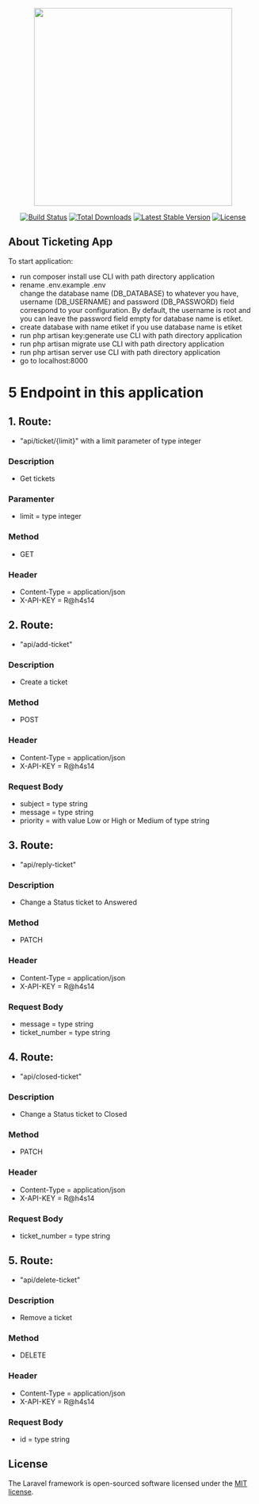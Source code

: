 <p align="center"><a href="https://laravel.com" target="_blank"><img src="https://raw.githubusercontent.com/laravel/art/master/logo-lockup/5%20SVG/2%20CMYK/1%20Full%20Color/laravel-logolockup-cmyk-red.svg" width="400"></a></p>

<p align="center">
<a href="https://travis-ci.org/laravel/framework"><img src="https://travis-ci.org/laravel/framework.svg" alt="Build Status"></a>
<a href="https://packagist.org/packages/laravel/framework"><img src="https://img.shields.io/packagist/dt/laravel/framework" alt="Total Downloads"></a>
<a href="https://packagist.org/packages/laravel/framework"><img src="https://img.shields.io/packagist/v/laravel/framework" alt="Latest Stable Version"></a>
<a href="https://packagist.org/packages/laravel/framework"><img src="https://img.shields.io/packagist/l/laravel/framework" alt="License"></a>
</p>

## About Ticketing App
To start application:
- run composer install use CLI with path directory application
- rename .env.example .env <br>
change the database name (DB_DATABASE) to whatever you have, username (DB_USERNAME) and password (DB_PASSWORD) field correspond to your configuration.
By default, the username is root and you can leave the password field empty for database name is etiket.
- create database with name etiket if you use database name is etiket
- run php artisan key:generate use CLI with path directory application
- run php artisan migrate use CLI with path directory application
- run php artisan server use CLI with path directory application
- go to localhost:8000

# 5 Endpoint in this application
## 1. Route: 
- "api/ticket/{limit}" with a limit parameter of type integer 
### Description
- Get tickets 
### Paramenter
- limit = type integer
### Method 
- GET
### Header 
- Content-Type = application/json
- X-API-KEY = R@h4s14

## 2. Route: 
- "api/add-ticket" 
### Description
- Create a ticket 
### Method 
- POST
### Header 
- Content-Type = application/json
- X-API-KEY = R@h4s14
### Request Body 
- subject = type string 
- message = type string
- priority = with value Low or High or Medium of type string


## 3. Route: 
- "api/reply-ticket" 
### Description
- Change a Status ticket to Answered
### Method 
- PATCH
### Header 
- Content-Type = application/json
- X-API-KEY = R@h4s14
### Request Body 
- message = type string 
- ticket_number = type string

## 4. Route: 
- "api/closed-ticket" 
### Description
- Change a Status ticket to Closed
### Method 
- PATCH
### Header 
- Content-Type = application/json
- X-API-KEY = R@h4s14
### Request Body 
- ticket_number = type string


## 5. Route: 
- "api/delete-ticket" 
### Description
- Remove a ticket 
### Method 
- DELETE
### Header 
- Content-Type = application/json
- X-API-KEY = R@h4s14
### Request Body 
- id = type string

## License

The Laravel framework is open-sourced software licensed under the [MIT license](https://opensource.org/licenses/MIT).
